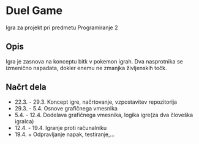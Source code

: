 # Duel Game
Igra za projekt pri predmetu Programiranje 2

## Opis
Igra je zasnova na konceptu bitk v pokemon igrah. Dva nasprotnika se izmenično napadata, dokler enemu ne zmanjka življenskih točk.

## Načrt dela
* 22.3. - 29.3. Koncept igre, načrtovanje, vzpostavitev repozitorija
* 29.3. - 5.4. Osnove grafičnega vmesnika
* 5.4. - 12.4. Dodelava grafičnega vmesnika, logika igre(za dva človeška igralca)
* 12.4. - 19.4. Igranje proti računalniku
* 19.4. + Odpravljanje napak, testiranje,...
